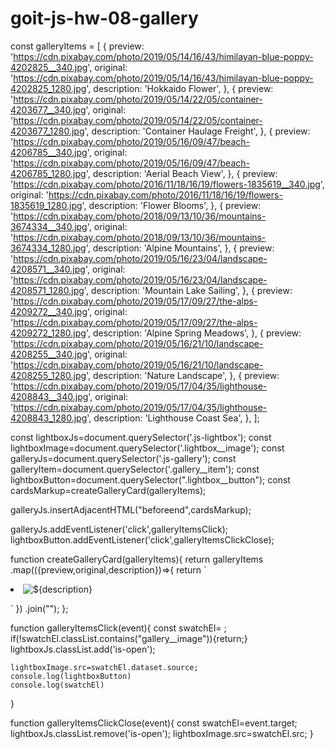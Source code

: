 # goit-js-hw-08-gallery
const galleryItems = [
    {
      preview:
        'https://cdn.pixabay.com/photo/2019/05/14/16/43/himilayan-blue-poppy-4202825__340.jpg',
      original:
        'https://cdn.pixabay.com/photo/2019/05/14/16/43/himilayan-blue-poppy-4202825_1280.jpg',
      description: 'Hokkaido Flower',
    },
    {
      preview:
        'https://cdn.pixabay.com/photo/2019/05/14/22/05/container-4203677__340.jpg',
      original:
        'https://cdn.pixabay.com/photo/2019/05/14/22/05/container-4203677_1280.jpg',
      description: 'Container Haulage Freight',
    },
    {
      preview:
        'https://cdn.pixabay.com/photo/2019/05/16/09/47/beach-4206785__340.jpg',
      original:
        'https://cdn.pixabay.com/photo/2019/05/16/09/47/beach-4206785_1280.jpg',
      description: 'Aerial Beach View',
    },
    {
      preview:
        'https://cdn.pixabay.com/photo/2016/11/18/16/19/flowers-1835619__340.jpg',
      original:
        'https://cdn.pixabay.com/photo/2016/11/18/16/19/flowers-1835619_1280.jpg',
      description: 'Flower Blooms',
    },
    {
      preview:
        'https://cdn.pixabay.com/photo/2018/09/13/10/36/mountains-3674334__340.jpg',
      original:
        'https://cdn.pixabay.com/photo/2018/09/13/10/36/mountains-3674334_1280.jpg',
      description: 'Alpine Mountains',
    },
    {
      preview:
        'https://cdn.pixabay.com/photo/2019/05/16/23/04/landscape-4208571__340.jpg',
      original:
        'https://cdn.pixabay.com/photo/2019/05/16/23/04/landscape-4208571_1280.jpg',
      description: 'Mountain Lake Sailing',
    },
    {
      preview:
        'https://cdn.pixabay.com/photo/2019/05/17/09/27/the-alps-4209272__340.jpg',
      original:
        'https://cdn.pixabay.com/photo/2019/05/17/09/27/the-alps-4209272_1280.jpg',
      description: 'Alpine Spring Meadows',
    },
    {
      preview:
        'https://cdn.pixabay.com/photo/2019/05/16/21/10/landscape-4208255__340.jpg',
      original:
        'https://cdn.pixabay.com/photo/2019/05/16/21/10/landscape-4208255_1280.jpg',
      description: 'Nature Landscape',
    },
    {
      preview:
        'https://cdn.pixabay.com/photo/2019/05/17/04/35/lighthouse-4208843__340.jpg',
      original:
        'https://cdn.pixabay.com/photo/2019/05/17/04/35/lighthouse-4208843_1280.jpg',
      description: 'Lighthouse Coast Sea',
    },
  ];

  const lightboxJs=document.querySelector('.js-lightbox');
  const lightboxImage=document.querySelector('.lightbox__image');
  const galleryJs=document.querySelector('.js-gallery');
  const galleryItem=document.querySelector('.gallery__item');
  const lightboxButton=document.querySelector(".lightbox__button");
  const cardsMarkup=createGalleryCard(galleryItems);
  
  galleryJs.insertAdjacentHTML("beforeend",cardsMarkup);
  
  galleryJs.addEventListener('click',galleryItemsClick);
  lightboxButton.addEventListener('click',galleryItemsClickClose);
  
  
  function createGalleryCard(galleryItems){
    return galleryItems
    .map(({preview,original,description})=>{
return `<li class=gallery__item>
<a class=gallery__link>
<img 
 class=gallery__image
 data-source="${original}"
 src="${preview}"
 alt="${description}"
 />
 </a>
 </li>`
    })
 .join("");
  };

  function galleryItemsClick(event){
    const swatchEl= ;
    if(!swatchEl.classList.contains("gallery__image")){return;}
    lightboxJs.classList.add('is-open');
  
    lightboxImage.src=swatchEl.dataset.source;
    console.log(lightboxButton)
    console.log(swatchEl)
  }

  function galleryItemsClickClose(event){
    const swatchEl=event.target;
    lightboxJs.classList.remove('is-open');
    lightboxImage.src=swatchEl.src;
  }
